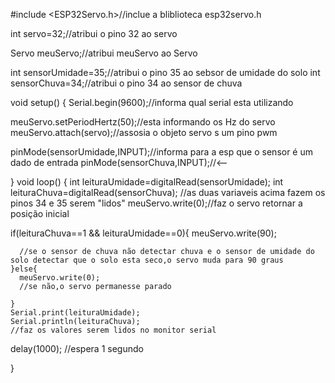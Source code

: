#include <ESP32Servo.h>//inclue a bliblioteca esp32servo.h

int servo=32;//atribui o pino 32 ao servo

Servo meuServo;//atribui meuServo ao Servo

int sensorUmidade=35;//atribui o pino 35 ao sebsor de umidade do solo
int sensorChuva=34;//atribui o pino 34 ao sensor de chuva

void setup() {
  Serial.begin(9600);//informa qual serial esta utilizando

 meuServo.setPeriodHertz(50);//esta informando os Hz do servo
 meuServo.attach(servo);//assosia o objeto servo s um pino pwm

 pinMode(sensorUmidade,INPUT);//informa para a esp que o sensor é um dado de entrada
 pinMode(sensorChuva,INPUT);//<--


}
void loop() {
 int leituraUmidade=digitalRead(sensorUmidade);
 int leituraChuva=digitalRead(sensorChuva);
//as duas variaveis acima fazem os pinos 34 e 35 serem "lidos"
  meuServo.write(0);//faz o servo retornar a posição inicial
  

   if(leituraChuva==1 && leituraUmidade==0){
      meuServo.write(90);

      //se o sensor de chuva não detectar chuva e o sensor de umidade do solo detectar que o solo esta seco,o servo muda para 90 graus
    }else{
      meuServo.write(0);
      //se não,o servo permanesse parado

    }
    Serial.print(leituraUmidade);
    Serial.println(leituraChuva);
    //faz os valores serem lidos no monitor serial

  delay(1000);
//espera 1 segundo

}
